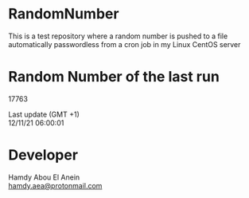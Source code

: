 # RandomNumber    
This is a test repository where a random number is pushed to a file automatically passwordless from a cron job in my Linux CentOS server    
# Random Number of the last run   
17763
      
Last update (GMT +1)    
12/11/21 06:00:01
# Developer    
Hamdy Abou El Anein   
hamdy.aea@protonmail.com
